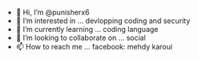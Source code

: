 - 👋 Hi, I’m @punisherx6
- 👀 I’m interested in ... devlopping coding and security
- 🌱 I’m currently learning ... coding language 
- 💞️ I’m looking to collaborate on ... social
- 📫 How to reach me ... facebook: mehdy karoui

<!---
punisherx6/punisherx6 is a ✨ special ✨ repository because its `README.md` (this file) appears on your GitHub profile.
You can click the Preview link to take a look at your changes.
--->
